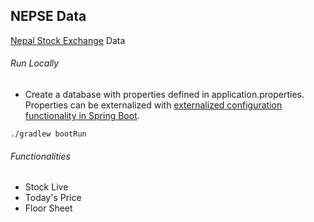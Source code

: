 ## NEPSE Data

[Nepal Stock Exchange](http://www.nepalstock.com/) Data

###### Run Locally

- Create a database with properties defined in application.properties.
  Properties can be externalized with [externalized configuration functionality in Spring Boot](https://docs.spring.io/spring-boot/docs/current/reference/html/boot-features-external-config.html).
  
```
./gradlew bootRun
```

###### Functionalities
- Stock Live
- Today's Price
- Floor Sheet